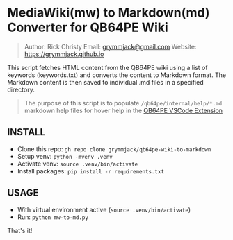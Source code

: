 # MediaWiki(mw) to Markdown(md) Converter for QB64PE Wiki
> Author:  Rick Christy
> Email:   grymmjack@gmail.com
> Website: https://grymmjack.github.io

This script fetches HTML content from the QB64PE wiki 
using a list of keywords (keywords.txt) and converts
the content to Markdown format. The Markdown content is
then saved to individual .md files in a specified directory.

> The purpose of this script is to populate `/qb64pe/internal/help/*.md`
> markdown help files for hover help in the [QB64PE VSCode Extension](https://github.com/grymmjack/qb64pe-vscode)

## INSTALL
* Clone this repo: `gh repo clone grymmjack/qb64pe-wiki-to-markdown`
* Setup venv: `python -mvenv .venv`
* Activate venv: `source .venv/bin/activate`
* Install packages: `pip install -r requirements.txt`

## USAGE
* With virtual environment active (`source .venv/bin/activate`)
* Run: `python mw-to-md.py`

That's it!